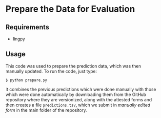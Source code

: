 # Prepare the Data for Evaluation

## Requirements

* lingpy

## Usage

This code was used to prepare the prediction data, which was then manually updated. To run the code, just type:

```
$ python prepare.py
```

It combines the previous predictions which were done manually with those which were done automatically by downloading them from the GitHub repository where they are versionized, along with the attested forms and then creates a file `predictions.tsv`, which we submit in *manually edited form* in the main folder of the repository. 

